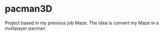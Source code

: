 # pacman3D
Project based in my previous job Maze. The idea is convert my Maze in a multipayer pacman
